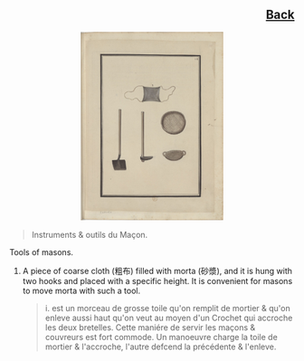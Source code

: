 <h2 align="right"><a href="./tools.md">Back</a></h2>

<p align="center">
    <img width="50%" src="./14.jpg"/>
</p>

> Instruments & outils du Maçon.

Tools of masons.

1. A piece of coarse cloth (粗布) filled with morta (砂漿), and it is hung with two hooks and placed with a specific height. It is convenient for masons to move morta with such a tool.

    > i. est un morceau de grosse toile qu'on remplit de mortier & qu'on enleve aussi haut qu'on veut au moyen d'un Crochet qui accroche les deux bretelles. Cette maniére de servir les maçons & couvreurs est fort commode. Un manoeuvre charge la toile de mortier & l'accroche, l'autre defcend la précédente & l'enleve.
